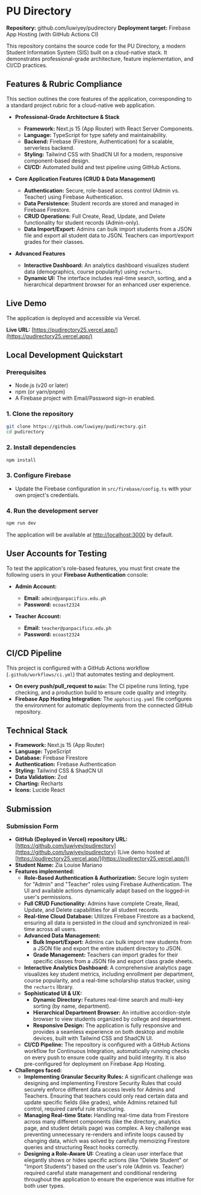 # PU Directory
**Repository:** github.com/luwiyey/pudirectory
**Deployment target:** Firebase App Hosting (with GitHub Actions CI)

This repository contains the source code for the PU Directory, a modern Student Information System (SIS) built on a cloud-native stack. It demonstrates professional-grade architecture, feature implementation, and CI/CD practices.

## Features & Rubric Compliance

This section outlines the core features of the application, corresponding to a standard project rubric for a cloud-native web application.

- **Professional-Grade Architecture & Stack**
    - **Framework:** Next.js 15 (App Router) with React Server Components.
    - **Language:** TypeScript for type safety and maintainability.
    - **Backend:** Firebase (Firestore, Authentication) for a scalable, serverless backend.
    - **Styling:** Tailwind CSS with ShadCN UI for a modern, responsive component-based design.
    - **CI/CD:** Automated build and test pipeline using GitHub Actions.

- **Core Application Features (CRUD & Data Management)**
    - **Authentication:** Secure, role-based access control (Admin vs. Teacher) using Firebase Authentication.
    - **Data Persistence:** Student records are stored and managed in Firebase Firestore.
    - **CRUD Operations:** Full Create, Read, Update, and Delete functionality for student records (Admin-only).
    - **Data Import/Export:** Admins can bulk import students from a JSON file and export all student data to JSON. Teachers can import/export grades for their classes.

- **Advanced Features**
    - **Interactive Dashboard:** An analytics dashboard visualizes student data (demographics, course popularity) using `recharts`.
    - **Dynamic UI:** The interface includes real-time search, sorting, and a hierarchical department browser for an enhanced user experience.

## Live Demo

The application is deployed and accessible via Vercel.

**Live URL:** [https://pudirectory25.vercel.app/](https://pudirectory25.vercel.app/)

## Local Development Quickstart

### Prerequisites
- Node.js (v20 or later)
- npm (or yarn/pnpm)
- A Firebase project with Email/Password sign-in enabled.

### 1. Clone the repository
```bash
git clone https://github.com/luwiyey/pudirectory.git
cd pudirectory
```

### 2. Install dependencies
```bash
npm install
```

### 3. Configure Firebase
- Update the Firebase configuration in `src/firebase/config.ts` with your own project's credentials.

### 4. Run the development server
```bash
npm run dev
```
The application will be available at [http://localhost:3000](http://localhost:3000) by default.

## User Accounts for Testing

To test the application's role-based features, you must first create the following users in your **Firebase Authentication** console:

- **Admin Account:**
  - **Email:** `admin@panpacificu.edu.ph`
  - **Password:** `ecoast2324`

- **Teacher Account:**
  - **Email:** `teacher@panpacificu.edu.ph`
  - **Password:** `ecoast2324`


## CI/CD Pipeline

This project is configured with a GitHub Actions workflow (`.github/workflows/ci.yml`) that automates testing and deployment.
- **On every push/pull_request to `main`:** The CI pipeline runs linting, type checking, and a production build to ensure code quality and integrity.
- **Firebase App Hosting Integration:** The `apphosting.yaml` file configures the environment for automatic deployments from the connected GitHub repository.

## Technical Stack

- **Framework:** Next.js 15 (App Router)
- **Language:** TypeScript
- **Database:** Firebase Firestore
- **Authentication:** Firebase Authentication
- **Styling:** Tailwind CSS & ShadCN UI
- **Data Validation:** Zod
- **Charting:** Recharts
- **Icons:** Lucide React

## Submission

### Submission Form
- **GitHub (Deployed in Vercel) repository URL:** [https://github.com/luwiyey/pudirectory](https://github.com/luwiyey/pudirectory) (Live demo hosted at [https://pudirectory25.vercel.app/](https://pudirectory25.vercel.app/))
- **Student Name:** Zia Louise Mariano
- **Features implemented:**
    - **Role-Based Authentication & Authorization:** Secure login system for "Admin" and "Teacher" roles using Firebase Authentication. The UI and available actions dynamically adapt based on the logged-in user's permissions.
    - **Full CRUD Functionality:** Admins have complete Create, Read, Update, and Delete capabilities for all student records.
    - **Real-time Cloud Database:** Utilizes Firebase Firestore as a backend, ensuring all data is persisted in the cloud and synchronized in real-time across all users.
    - **Advanced Data Management:**
        - **Bulk Import/Export:** Admins can bulk import new students from a JSON file and export the entire student directory to JSON.
        - **Grade Management:** Teachers can import grades for their specific classes from a JSON file and export class grade sheets.
    - **Interactive Analytics Dashboard:** A comprehensive analytics page visualizes key student metrics, including enrollment per department, course popularity, and a real-time scholarship status tracker, using the `recharts` library.
    - **Sophisticated UI & UX:**
        - **Dynamic Directory:** Features real-time search and multi-key sorting (by name, department).
        - **Hierarchical Department Browser:** An intuitive accordion-style browser to view students organized by college and department.
        - **Responsive Design:** The application is fully responsive and provides a seamless experience on both desktop and mobile devices, built with Tailwind CSS and ShadCN UI.
    - **CI/CD Pipeline:** The repository is configured with a GitHub Actions workflow for Continuous Integration, automatically running checks on every push to ensure code quality and build integrity. It is also pre-configured for deployment on Firebase App Hosting.
- **Challenges faced:**
    - **Implementing Granular Security Rules:** A significant challenge was designing and implementing Firestore Security Rules that could securely enforce different data access levels for Admins and Teachers. Ensuring that teachers could only read certain data and update specific fields (like grades), while Admins retained full control, required careful rule structuring.
    - **Managing Real-time State:** Handling real-time data from Firestore across many different components (like the directory, analytics page, and student details page) was complex. A key challenge was preventing unnecessary re-renders and infinite loops caused by changing data, which was solved by carefully memoizing Firestore queries and structuring React hooks correctly.
    - **Designing a Role-Aware UI:** Creating a clean user interface that elegantly shows or hides specific actions (like "Delete Student" or "Import Students") based on the user's role (Admin vs. Teacher) required careful state management and conditional rendering throughout the application to ensure the experience was intuitive for both user types.
